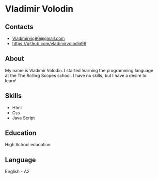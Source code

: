 # Vladimir Volodin
## Contacts
* Vladimirvig96@gmail.com
* https://github.com/vladimirvolodin96

## About
My name is Vladimir Volodin. I started learning the programming language at the The Rolling Scopes school. I have no skills, but I have a desire to learn!
## Skills
* Html
* Css
* Java Script

## Education
 High School education

## Language
English -  A2 
